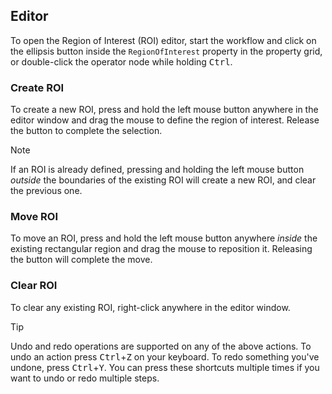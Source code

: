 ## Editor

To open the Region of Interest (ROI) editor, start the workflow and click on the ellipsis button inside the `RegionOfInterest` property in the property grid, or double-click the operator node while holding <kbd>Ctrl</kbd>.

### Create ROI

To create a new ROI, press and hold the left mouse button anywhere in the editor window and drag the mouse to define the region of interest. Release the button to complete the selection.

> [!NOTE]
> If an ROI is already defined, pressing and holding the left mouse button *outside* the boundaries of the existing ROI will create a new ROI, and clear the previous one.

### Move ROI

To move an ROI, press and hold the left mouse button anywhere *inside* the existing rectangular region and drag the mouse to reposition it. Releasing the button will complete the move.

### Clear ROI

To clear any existing ROI, right-click anywhere in the editor window.

> [!TIP]
> Undo and redo operations are supported on any of the above actions. To undo an action press <kbd>Ctrl</kbd>+<kbd>Z</kbd> on your keyboard. To redo something you've undone, press <kbd>Ctrl</kbd>+<kbd>Y</kbd>. You can press these shortcuts multiple times if you want to undo or redo multiple steps.